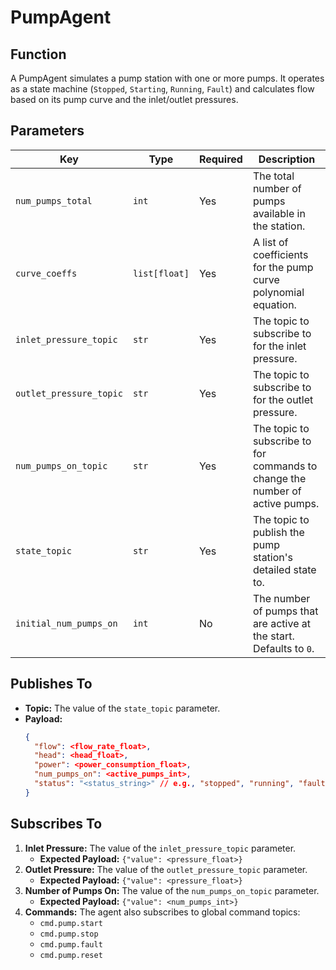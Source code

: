 # PumpAgent

## Function

A PumpAgent simulates a pump station with one or more pumps. It operates as a state machine (`Stopped`, `Starting`, `Running`, `Fault`) and calculates flow based on its pump curve and the inlet/outlet pressures.

## Parameters

| Key                    | Type          | Required | Description                                                                 |
|------------------------|---------------|----------|-----------------------------------------------------------------------------|
| `num_pumps_total`      | `int`         | Yes      | The total number of pumps available in the station.                         |
| `curve_coeffs`         | `list[float]` | Yes      | A list of coefficients for the pump curve polynomial equation.              |
| `inlet_pressure_topic` | `str`         | Yes      | The topic to subscribe to for the inlet pressure.                           |
| `outlet_pressure_topic`| `str`         | Yes      | The topic to subscribe to for the outlet pressure.                          |
| `num_pumps_on_topic`   | `str`         | Yes      | The topic to subscribe to for commands to change the number of active pumps.|
| `state_topic`          | `str`         | Yes      | The topic to publish the pump station's detailed state to.                  |
| `initial_num_pumps_on` | `int`         | No       | The number of pumps that are active at the start. Defaults to `0`.          |

## Publishes To

- **Topic:** The value of the `state_topic` parameter.
- **Payload:**
  ```json
  {
    "flow": <flow_rate_float>,
    "head": <head_float>,
    "power": <power_consumption_float>,
    "num_pumps_on": <active_pumps_int>,
    "status": "<status_string>" // e.g., "stopped", "running", "fault"
  }
  ```

## Subscribes To

1.  **Inlet Pressure:** The value of the `inlet_pressure_topic` parameter.
    - **Expected Payload:** `{"value": <pressure_float>}`
2.  **Outlet Pressure:** The value of the `outlet_pressure_topic` parameter.
    - **Expected Payload:** `{"value": <pressure_float>}`
3.  **Number of Pumps On:** The value of the `num_pumps_on_topic` parameter.
    - **Expected Payload:** `{"value": <num_pumps_int>}`
4.  **Commands:** The agent also subscribes to global command topics:
    - `cmd.pump.start`
    - `cmd.pump.stop`
    - `cmd.pump.fault`
    - `cmd.pump.reset`
